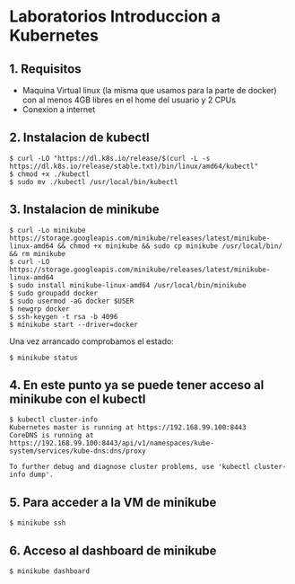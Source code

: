 # Laboratorios Introduccion a Kubernetes


## 1. Requisitos

- Maquina Virtual linux (la misma que usamos para la parte de docker) con al menos 4GB libres en el home del usuario y 2 CPUs
- Conexion a internet


## 2. Instalacion de kubectl
    
    $ curl -LO "https://dl.k8s.io/release/$(curl -L -s https://dl.k8s.io/release/stable.txt)/bin/linux/amd64/kubectl"
    $ chmod +x ./kubectl
    $ sudo mv ./kubectl /usr/local/bin/kubectl


## 3. Instalacion de minikube
    
    $ curl -Lo minikube https://storage.googleapis.com/minikube/releases/latest/minikube-linux-amd64 && chmod +x minikube && sudo cp minikube /usr/local/bin/ && rm minikube
    $ curl -LO https://storage.googleapis.com/minikube/releases/latest/minikube-linux-amd64
    $ sudo install minikube-linux-amd64 /usr/local/bin/minikube
    $ sudo groupadd docker
    $ sudo usermod -aG docker $USER
    $ newgrp docker
    $ ssh-keygen -t rsa -b 4096
    $ minikube start --driver=docker

Una vez arrancado comprobamos el estado:

    $ minikube status


## 4. En este punto ya se puede tener acceso al minikube con el kubectl
    
    $ kubectl cluster-info
    Kubernetes master is running at https://192.168.99.100:8443
    CoreDNS is running at https://192.168.99.100:8443/api/v1/namespaces/kube-system/services/kube-dns:dns/proxy

    To further debug and diagnose cluster problems, use 'kubectl cluster-info dump'.


## 5. Para acceder a la VM de minikube
    
    $ minikube ssh


## 6. Acceso al dashboard de minikube
    
    $ minikube dashboard
